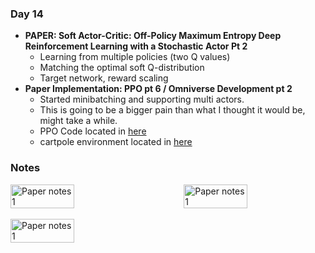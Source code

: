 ### **Day 14**

- **PAPER: Soft Actor-Critic: Off-Policy Maximum Entropy Deep Reinforcement Learning with a Stochastic Actor Pt 2**
  - Learning from multiple policies (two Q values)
  - Matching the optimal soft Q-distribution
  - Target network, reward scaling
- **Paper Implementation: PPO pt 6 / Omniverse Development pt 2**
  - Started minibatching and supporting multi actors.
  - This is going to be a bigger pain than what I thought it would be, might take a while.
  - PPO Code located in [here](../code/models/ppo.py)
  - cartpole environment located in [here](../code/environment/cartPole.py)

### **Notes**

<div style="display: flex; justify-content: space-between;">
  <img src="../assets/day_14_paper_1.jpg" alt="Paper notes 1" width="45%">
  <img src="../assets/day_14_paper_2.jpg" alt="Paper notes 1" width="45%">
</div>
<br>
<div style="display: flex; justify-content: space-between;">
  <img src="../assets/day_14_paper_3.jpg" alt="Paper notes 1" width="45%">
</div>
